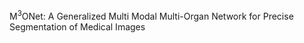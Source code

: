 M<sup>3</sup>ONet: A Generalized Multi Modal Multi-Organ Network for Precise Segmentation of Medical Images
